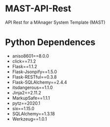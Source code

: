 # MAST-API-Rest

API Rest for a MAnager System Template (MAST) 

# Python Dependences
- aniso8601==8.0.0
- click==7.1.2
- Flask==1.1.2
- Flask-Jsonpify==1.5.0
- Flask-RESTful==0.3.8
- Flask-SQLAlchemy==2.4.4
- itsdangerous==1.1.0
- Jinja2==2.11.2
- MarkupSafe==1.1.1
- pytz==2020.1
- six==1.15.0
- SQLAlchemy==1.3.18
- Werkzeug==1.0.1
